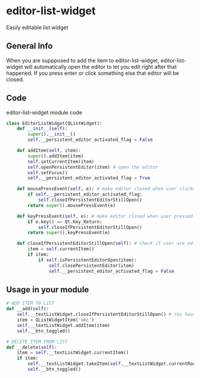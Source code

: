 # editor-list-widget
Easily editable list widget

## General Info
When you are suppposed to add the item to editor-list-widget, editor-list-widget will automatically open the editor to let you edit right after that happened. If you press enter or click something else that editor will be closed. 

## Code

editor-list-widget module code
```python
class EditorListWidget(QListWidget):
    def __init__(self):
        super().__init__()
        self.__persistent_editor_activated_flag = False

    def addItem(self, item):
        super().addItem(item)
        self.setCurrentItem(item)
        self.openPersistentEditor(item) # open the editor
        self.setFocus()
        self.__persistent_editor_activated_flag = True

    def mousePressEvent(self, e): # make editor closed when user clicked somewhere else
        if self.__persistent_editor_activated_flag:
            self.closeIfPersistentEditorStillOpen()
        return super().mousePressEvent(e)

    def keyPressEvent(self, e): # make editor closed when user pressed enter 
        if e.key() == Qt.Key_Return:
            self.closeIfPersistentEditorStillOpen()
        return super().keyPressEvent(e)

    def closeIfPersistentEditorStillOpen(self): # Check if user are editing item 
        item = self.currentItem()
        if item:
            if self.isPersistentEditorOpen(item):
                self.closePersistentEditor(item)
                self.__persistent_editor_activated_flag = False
```

## Usage in your module

```python
# ADD ITEM TO LIST
def __add(self):
    self.__textListWidget.closeIfPersistentEditorStillOpen() # You have to call this.
    item = QListWidgetItem('abc')
    self.__textListWidget.addItem(item)
    self.__btn_toggled()

# DELETE ITEM FROM LIST
def __delete(self):
    item = self.__textListWidget.currentItem()
    if item:
        self.__textListWidget.takeItem(self.__textListWidget.currentRow())
        self.__btn_toggled()
```
